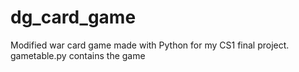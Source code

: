 # dg_card_game
 Modified war card game made with Python for my CS1 final project.
 gametable.py contains the game
